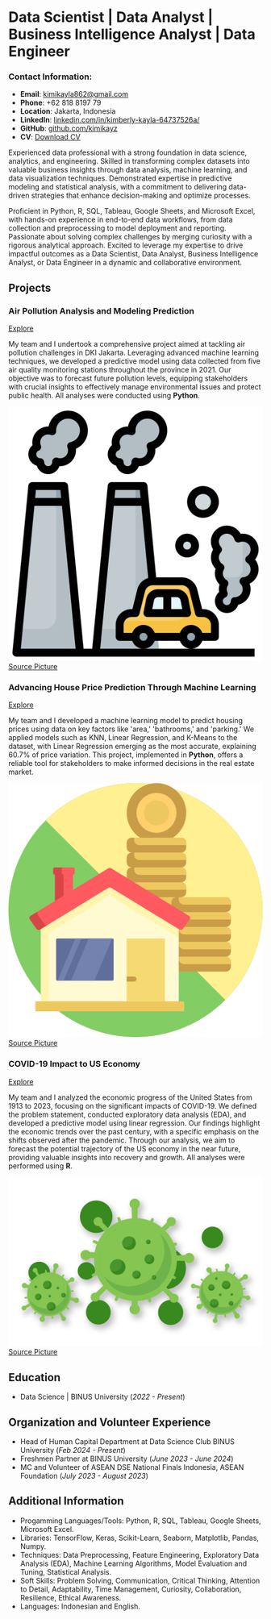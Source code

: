# Data Scientist | Data Analyst | Business Intelligence Analyst | Data Engineer

### Contact Information:
- **Email**: [kimikayla862@gmail.com](mailto:kimikayla862@gmail.com)
- **Phone**: +62 818 8197 79
- **Location**: Jakarta, Indonesia
- **LinkedIn**: [linkedin.com/in/kimberly-kayla-64737526a/](https://www.linkedin.com/in/kimberly-kayla-64737526a/)
- **GitHub**: [github.com/kimikayz](https://github.com/kimikayz/)
- **CV**: [Download CV](./CV.pdf)

Experienced data professional with a strong foundation in data science, analytics, and engineering. Skilled in transforming complex datasets into valuable business insights through data analysis, machine learning, and data visualization techniques. Demonstrated expertise in predictive modeling and statistical analysis, with a commitment to delivering data-driven strategies that enhance decision-making and optimize processes.

Proficient in Python, R, SQL, Tableau, Google Sheets, and Microsoft Excel, with hands-on experience in end-to-end data workflows, from data collection and preprocessing to model deployment and reporting. Passionate about solving complex challenges by merging curiosity with a rigorous analytical approach. Excited to leverage my expertise to drive impactful outcomes as a Data Scientist, Data Analyst, Business Intelligence Analyst, or Data Engineer in a dynamic and collaborative environment.

## Projects
### Air Pollution Analysis and Modeling Prediction
[Explore](https://github.com/kimikayz/projects/tree/7a12d8916727133c3ccf783b9f22cb11cebea99b/Artificial%20Intelligence%20Project)

My team and I undertook a comprehensive project aimed at tackling air pollution challenges in DKI Jakarta. Leveraging advanced machine learning techniques, we developed a predictive model using data collected from five air quality monitoring stations throughout the province in 2021. Our objective was to forecast future pollution levels, equipping stakeholders with crucial insights to effectively manage environmental issues and protect public health. All analyses were conducted using **Python**.

![Pic 1](./air-pollution.png)
[Source Picture](https://www.freepik.com/icon/air-pollution_3432056)

### Advancing House Price Prediction Through Machine Learning
[Explore](https://github.com/kimikayz/projects/tree/7a12d8916727133c3ccf783b9f22cb11cebea99b/Machine%20Learning%20Project)

My team and I developed a machine learning model to predict housing prices using data on key factors like 'area,' 'bathrooms,' and 'parking.' We applied models such as KNN, Linear Regression, and K-Means to the dataset, with Linear Regression emerging as the most accurate, explaining 60.7% of price variation. This project, implemented in **Python**, offers a reliable tool for stakeholders to make informed decisions in the real estate market.

![Pic 2](./house-price.png)
[Source Picture](https://www.flaticon.com/free-icon/house-price_1044298)

### COVID-19 Impact to US Economy
[Explore](https://github.com/kimikayz/projects/tree/1b13fa484f04de79285169472e583d47d463abb8/Data%20Mining%20%26%20Visualization%20Project)

My team and I analyzed the economic progress of the United States from 1913 to 2023, focusing on the significant impacts of COVID-19. We defined the problem statement, conducted exploratory data analysis (EDA), and developed a predictive model using linear regression. Our findings highlight the economic trends over the past century, with a specific emphasis on the shifts observed after the pandemic. Through our analysis, we aim to forecast the potential trajectory of the US economy in the near future, providing valuable insights into recovery and growth. All analyses were performed using **R**.

![Pic 3](./covid-19.png)
[Source Picture](https://www.simbhq.org/sbfc/covid-19-information/)

## Education
- Data Science | BINUS University (_2022 - Present_)
  
## Organization and Volunteer Experience
- Head of Human Capital Department at Data Science Club BINUS University (_Feb 2024 - Present_)
- Freshmen Partner at BINUS University (_June 2023 - June 2024_)
- MC and Volunteer of ASEAN DSE National Finals Indonesia, ASEAN Foundation (_July 2023 - August 2023_)

## Additional Information
- Progamming Languages/Tools:  Python, R, SQL, Tableau, Google Sheets, Microsoft Excel.
- Libraries: TensorFlow, Keras, Scikit-Learn, Seaborn, Matplotlib, Pandas, Numpy. 
- Techniques: Data Preprocessing, Feature Engineering, Exploratory Data Analysis (EDA), Machine Learning Algorithms, Model Evaluation and Tuning, Statistical Analysis.
- Soft Skills: Problem Solving, Communication, Critical Thinking, Attention to Detail, Adaptability, Time Management, Curiosity, Collaboration, Resilience, Ethical Awareness.
- Languages: Indonesian and English.
